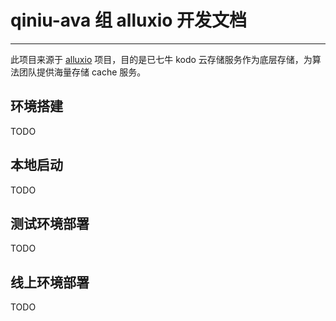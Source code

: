 # qiniu-ava 组 alluxio 开发文档

----

此项目来源于 [alluxio](https://github.com/alluxio/alluxio) 项目，目的是已七牛 kodo 云存储服务作为底层存储，为算法团队提供海量存储 cache 服务。

## 环境搭建

TODO

## 本地启动

TODO

## 测试环境部署

TODO

## 线上环境部署

TODO
